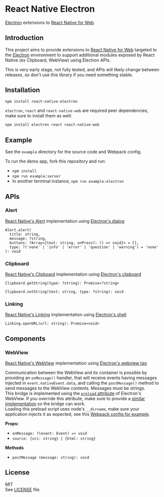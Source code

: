 # React Native Electron

[Electron](http://electron.atom.io/) extensions to [React Native for Web](https://github.com/necolas/react-native-web)

## Introduction

This project aims to provide extensions to [React Native for Web](https://github.com/necolas/react-native-web) targeted to the [Electron](http://electron.atom.io/) environment to support additional modules exposed by React Native (ex Clipboard, WebView) using Electron APIs.

This is very early stage, not fully tested, and APIs will likely change between releases, so don't use this library if you need something stable.

## Installation

```sh
npm install react-native-electron
```

`electron`, `react` and `react-native-web` are required peer dependencies, make sure to install them as well:

```sh
npm install electron react react-native-web
```

## Example

See the `example` directory for the source code and Webpack config.

To run the demo app, fork this repository and run:

- `npm install`
- `npm run example:server`
- In another terminal instance, `npm run example:electron`

## APIs

### Alert

[React Native's Alert](https://facebook.github.io/react-native/docs/alert.html) implementation using [Electron's dialog](http://electron.atom.io/docs/api/dialog/)

```
Alert.alert(
  title: string,
  message: ?string,
  buttons: ?Array<{text: string, onPress?: () => void}> = [],
  type: ?('none' | 'info' | 'error' | 'question' | 'warning') = 'none'
): void
```

### Clipboard

[React Native's Clipboard](https://facebook.github.io/react-native/docs/clipboard.html) implementation using [Electron's clipboard](http://electron.atom.io/docs/api/clipboard/)

`Clipboard.getString(type: ?string): Promise<?string>`

`Clipboard.setString(text: string, type: ?string): void`

### Linking

[React Native's Linking](https://facebook.github.io/react-native/docs/linking.html) implementation using [Electron's shell](http://electron.atom.io/docs/api/shell/)

`Linking.openURL(url: string): Promise<void>`

## Components

### WebView

[React Native's WebView](https://facebook.github.io/react-native/docs/webview.html) implementation using [Electron's webview tag](http://electron.atom.io/docs/api/web-view-tag/)

Communication between the WebView and its container is possible by providing an `onMessage()` handler, that will receive events having messages injected in `event.nativeEvent.data`, and calling the `postMessage()` method to send messages to the WebView contents. Messages must be strings.  
This bridge is implemented using the [`preload` attribute](http://electron.atom.io/docs/api/web-view-tag/#preload) of Electron's WebView. If you override this attribute, make sure to provide a [similar implementation](https://github.com/PaulLeCam/react-native-electron/blob/master/src/components/WebView.preload.js) so the bridge can work.  
Loading this preload script uses node's `__dirname`, make sure your application injects it as expected, see this [Webpack config for example](https://github.com/PaulLeCam/react-native-electron/blob/master/example/webpack.config.babel.js#L12).

**Props:**

- `onMessage: ?(event: Event) => void`
- `source: {uri: string} | {html: string}`

**Methods**

- `postMessage (message: string): void`

## License

MIT  
See [LICENSE](LICENSE) file.
